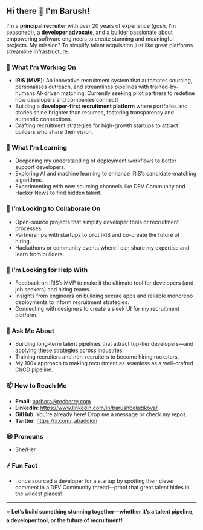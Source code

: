 ## Hi there 👋 I'm Barush!

I'm a **principal recruiter** with over 20 years of experience (gosh, I’m seasoned!), a **developer advocate**, and a builder passionate about empowering software engineers to create stunning and meaningful projects. My mission? To simplify talent acquisition just like great platforms streamline infrastructure.

### 🚀 What I'm Working On
- **IRIS (MVP)**: An innovative recruitment system that automates sourcing, personalises outreach, and streamlines pipelines with trained-by-humans AI-driven matching. Currently seeking pilot partners to redefine how developers and companies connect!
- Building a **developer-first recruitment platform** where portfolios and stories shine brighter than resumes, fostering transparency and authentic connections.
- Crafting recruitment strategies for high-growth startups to attract builders who share their vision.

### 🌱 What I'm Learning
- Deepening my understanding of deployment workflows to better support developers.
- Exploring AI and machine learning to enhance IRIS’s candidate-matching algorithms.
- Experimenting with new sourcing channels like DEV Community and Hacker News to find hidden talent.

### 👯 I’m Looking to Collaborate On
- Open-source projects that simplify developer tools or recruitment processes.
- Partnerships with startups to pilot IRIS and co-create the future of hiring.
- Hackathons or community events where I can share my expertise and learn from builders.

### 🤔 I’m Looking for Help With
- Feedback on IRIS’s MVP to make it the ultimate tool for developers (and job seekers) and hiring teams.
- Insights from engineers on building secure apps and reliable monorepo deployments to inform recruitment strategies.
- Connecting with designers to create a sleek UI for my recruitment platform.

### 💬 Ask Me About
- Building long-term talent pipelines that attract top-tier developers—and applying these strategies across industries.
- Training recruiters and non-recruiters to become hiring rockstars.
- My 100x approach to making recruitment as seamless as a well-crafted CI/CD pipeline.

### 📫 How to Reach Me
- **Email**: barbora@recberry.com
- **LinkedIn**: https://www.linkedin.com/in/barushbalazikova/
- **GitHub**: You're already here! Drop me a message or check my repos.
- **Twitter**: https://x.com/_abaddion

### 😄 Pronouns
- She/Her

### ⚡ Fun Fact
- I once sourced a developer for a startup by spotting their clever comment in a DEV Community thread—proof that great talent hides in the wildest places!

---

⭐ **Let’s build something stunning together—whether it’s a talent pipeline, a developer tool, or the future of recruitment!**
